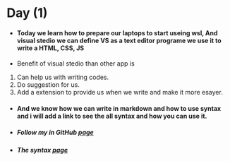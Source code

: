 # Day (1)


* #### **Today we learn how to prepare our laptops to start useing wsl, And visual stedio  we can define VS as a text editor programe we use it to write a HTML, CSS, JS**

* Benefit of visual stedio than other app is 
1. Can help us with writing codes.
2. Do suggestion for us.
3. Add a extension to provide us when we write and make it more esayer. 

* #### **And we know how we can write in markdown and how to use syntax and i will add a link to see the all syntax and how you can use it.**
- ##### Follow my in GitHub [page](https://github.com/sabbagh99)
- ##### The syntax [page](https://docs.github.com/en/free-pro-team@latest/github/writing-on-github/basic-writing-and-formatting-syntax)
